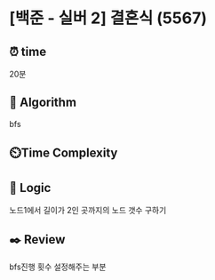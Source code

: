 # [백준 - 실버 2] 결혼식 (5567)
## ⏰ time
20분

## 📌 Algorithm
bfs

## ⏲️Time Complexity

## 📍 Logic
노드1에서 길이가 2인 곳까지의 노드 갯수 구하기

## ✒️ Review
 bfs진행 횟수 설정해주는 부분